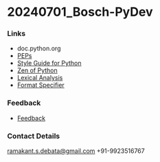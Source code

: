 # 20240701_Bosch-PyDev


### Links
* doc.python.org
* [PEPs](https://peps.python.org/)
* [Style Guide for Python](https://peps.python.org/pep-0008/)
* [Zen of Python](https://peps.python.org/pep-0020/)
* [Lexical Analysis](https://docs.python.org/3/reference/lexical_analysis.html)
* [Format Specifier](https://docs.python.org/3/library/string.html#formatspec)

### Feedback
* [Feedback](https://forms.gle/QBBncpPmaGQWunZV7)

### Contact Details
ramakant.s.debata@gmail.com
+91-9923516767